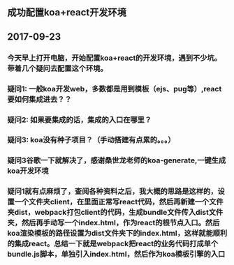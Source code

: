 ## 成功配置koa+react开发环境
## 2017-09-23
### 今天早上打开电脑，开始配置koa+react的开发环境，遇到不少坑。带着几个疑问去配置这个环境。
### 疑问1: 一般koa开发web，多数都是用到模板（ejs、pug等）,react要如何集成进去？？
### 疑问2: 如果要集成的话，集成的入口在哪里？
### 疑问3: koa没有种子项目？（手动搭建有点累的。。。）

### 疑问3谷歌一下就解决了，感谢桑世龙老师的koa-generate,一键生成koa开发环境
### 疑问1就有点麻烦了，查阅各种资料之后，我大概的思路是这样的，设置一个文件夹client，在里面正常写react代码，然后再新建一个文件夹dist，webpack打包client的代码，生成bundle文件传入dist文件夹，然后再手动写一个index.html，作为react的根节点入口。然后koa渲染模板的路径设置为dist文件夹下的index.html，这样就能顺利的集成react。总结一下就是webpack把react的业务代码打成单个bundle.js脚本，单独引入index.html，然后作为koa模板引擎的入口
